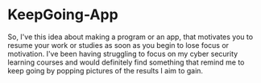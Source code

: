 # KeepGoing-App
So, I've this idea about making a program or an app, that motivates you to resume your work or studies as soon as you begin to lose focus or motivation. I've been having struggling to focus on my cyber security learning courses and would definitely find something that remind me to keep going by popping pictures of the results I aim to gain. 
